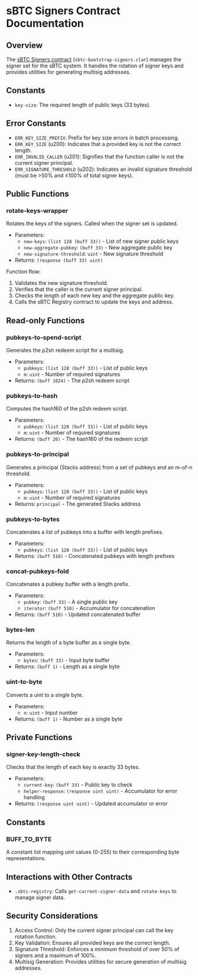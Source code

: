 # sBTC Signers Contract Documentation

## Overview

The [sBTC Signers contract](https://github.com/stacks-network/sbtc/blob/main/contracts/contracts/sbtc-bootstrap-signers.clar) (`sbtc-bootstrap-signers.clar`) manages the signer set for the sBTC system. It handles the rotation of signer keys and provides utilities for generating multisig addresses.

## Constants

- `key-size`: The required length of public keys (33 bytes).

## Error Constants

- `ERR_KEY_SIZE_PREFIX`: Prefix for key size errors in batch processing.
- `ERR_KEY_SIZE` (u200): Indicates that a provided key is not the correct length.
- `ERR_INVALID_CALLER` (u201): Signifies that the function caller is not the current signer principal.
- `ERR_SIGNATURE_THRESHOLD` (u202): Indicates an invalid signature threshold (must be >50% and ≤100% of total signer keys).

## Public Functions

### rotate-keys-wrapper

Rotates the keys of the signers. Called when the signer set is updated.

- Parameters:
  - `new-keys`: `(list 128 (buff 33))` - List of new signer public keys
  - `new-aggregate-pubkey`: `(buff 33)` - New aggregate public key
  - `new-signature-threshold`: `uint` - New signature threshold
- Returns: `(response (buff 33) uint)`

Function flow:

1. Validates the new signature threshold.
2. Verifies that the caller is the current signer principal.
3. Checks the length of each new key and the aggregate public key.
4. Calls the sBTC Registry contract to update the keys and address.

## Read-only Functions

### pubkeys-to-spend-script

Generates the p2sh redeem script for a multisig.

- Parameters:
  - `pubkeys`: `(list 128 (buff 33))` - List of public keys
  - `m`: `uint` - Number of required signatures
- Returns: `(buff 1024)` - The p2sh redeem script

### pubkeys-to-hash

Computes the hash160 of the p2sh redeem script.

- Parameters:
  - `pubkeys`: `(list 128 (buff 33))` - List of public keys
  - `m`: `uint` - Number of required signatures
- Returns: `(buff 20)` - The hash160 of the redeem script

### pubkeys-to-principal

Generates a principal (Stacks address) from a set of pubkeys and an m-of-n threshold.

- Parameters:
  - `pubkeys`: `(list 128 (buff 33))` - List of public keys
  - `m`: `uint` - Number of required signatures
- Returns: `principal` - The generated Stacks address

### pubkeys-to-bytes

Concatenates a list of pubkeys into a buffer with length prefixes.

- Parameters:
  - `pubkeys`: `(list 128 (buff 33))` - List of public keys
- Returns: `(buff 510)` - Concatenated pubkeys with length prefixes

### concat-pubkeys-fold

Concatenates a pubkey buffer with a length prefix.

- Parameters:
  - `pubkey`: `(buff 33)` - A single public key
  - `iterator`: `(buff 510)` - Accumulator for concatenation
- Returns: `(buff 510)` - Updated concatenated buffer

### bytes-len

Returns the length of a byte buffer as a single byte.

- Parameters:
  - `bytes`: `(buff 33)` - Input byte buffer
- Returns: `(buff 1)` - Length as a single byte

### uint-to-byte

Converts a uint to a single byte.

- Parameters:
  - `n`: `uint` - Input number
- Returns: `(buff 1)` - Number as a single byte

## Private Functions

### signer-key-length-check

Checks that the length of each key is exactly 33 bytes.

- Parameters:
  - `current-key`: `(buff 33)` - Public key to check
  - `helper-response`: `(response uint uint)` - Accumulator for error handling
- Returns: `(response uint uint)` - Updated accumulator or error

## Constants

### BUFF_TO_BYTE

A constant list mapping uint values (0-255) to their corresponding byte representations.

## Interactions with Other Contracts

- `.sbtc-registry`: Calls `get-current-signer-data` and `rotate-keys` to manage signer data.

## Security Considerations

1. Access Control: Only the current signer principal can call the key rotation function.
2. Key Validation: Ensures all provided keys are the correct length.
3. Signature Threshold: Enforces a minimum threshold of over 50% of signers and a maximum of 100%.
4. Multisig Generation: Provides utilities for secure generation of multisig addresses.
